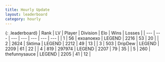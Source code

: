 ```yaml
---
title: Hourly Update
layout: leaderboard
category: hourly
---
```


{: .leaderboard}
| Rank | LV | Player | Division | Elo | Wins | Losses |
| --- | --- | --- | --- | --- | --- | --- |
| <span data-change="0">1</span> | 56 | <span title="ID: 756727">exoanoexo</span> | LEGEND | <span data-change="0">2216</span> | <span data-change="0">53</span> | <span data-change="0">20</span> |
| <span data-change="1">2</span> | 2624 | <span title="ID: 353063">Sktima</span> | LEGEND | <span data-change="7">2212</span> | <span data-change="4">49</span> | <span data-change="1">13</span> |
| <span data-change="5">3</span> | 503 | <span title="ID: 649454">DripDew</span> | LEGEND | <span data-change="58">2209</span> | <span data-change="4">61</span> | <span data-change="0">22</span> |
| <span data-change="-2">4</span> | 819 | <span title="ID: 544038">297974</span> | LEGEND | <span data-change="0">2207</span> | <span data-change="0">79</span> | <span data-change="0">35</span> |
| <span data-change="-1">5</span> | 260 | <span title="ID: 426892">thefunnysauce</span> | LEGEND | <span data-change="0">2205</span> | <span data-change="0">41</span> | <span data-change="0">12</span> |
